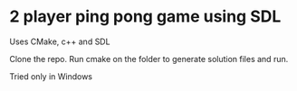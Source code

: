 # 2 player ping pong game using SDL


Uses CMake, c++ and SDL

Clone the repo. Run cmake on the folder to generate solution files and run.

Tried only in Windows
